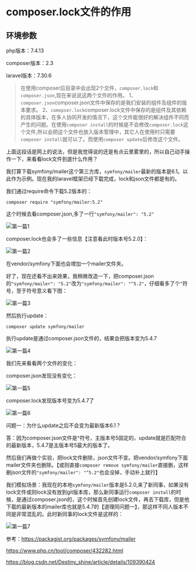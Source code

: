 # composer.lock文件的作用

## 环境参数

php版本：7.4.13

composer版本：2.3

laravel版本：7.30.6

> 在使用composer后目录中会出现2个文件，`composer.lock`和`composer.json`,现在来说说这两个文件的作用。
> 1、`composer.json`composer.json文件中保存的是我们安装的组件及组件的版本要求。
> 2、`comopser.lock`composer.lock文件中保存的是组件及其依赖的具体版本，在多人协同开发的情况下，这个文件能很好的解决组件不同而产生的问题。在使用`composer install`的时候是不会修改`composer.lock`这个文件,所以会把这个文件也放入版本管理中，其它人在使用时只需要`composer install`就可以了。而使用`composer update`后修改这个文件。

上面这段话是网上的说法，但是我觉得说的还是有点云里雾里的，所以自己动手操作一下，来看看lock文件到底什么作用？

我打算下载symfony/mailer这个第三方库，`symfony/mailer`最新的版本是6.1。以此作为示例。现在我的laravel框架已经下载完成，lock和json文件都是有的。

我们通过require命令下载5.2版本的：

```
composer require "symfony/mailer:5.2"
```

这个时候去看composer.json,多了一行`"symfony/mailer": "5.2"`

![第一篇1](https://cdn.jsdelivr.net/gh/xyf1096415969/blogImgs@main/imgs/第一篇1.png)

composer.lock也会多了一些信息【注意看此时版本号5.2.0】：

![第一篇2](https://cdn.jsdelivr.net/gh/xyf1096415969/blogImgs@main/imgs/第一篇2.png)

在vendor/symfony下面也会增加一个mailer文件夹。

好了，现在还看不出来效果，我稍微改造一下，把composer.json的`"symfony/mailer": "5.2"`改为`"symfony/mailer": "^5.2"`，仔细看多了个`^`符号，至于符号意义看下图：

![第一篇3](https://cdn.jsdelivr.net/gh/xyf1096415969/blogImgs@main/imgs/第一篇3.jpg)

然后执行update：

```
composer update symfony/mailer
```

执行update是通过composer.json文件的，结果会把版本变为5.4.7

![第一篇4](https://cdn.jsdelivr.net/gh/xyf1096415969/blogImgs@main/imgs/第一篇4.png)

我们先来看看两个文件的变化：

composer.json发现没有变化：

![第一篇5](https://cdn.jsdelivr.net/gh/xyf1096415969/blogImgs@main/imgs/第一篇5.png)

composer.lock发现版本号变为5.4.7了

![第一篇6](https://cdn.jsdelivr.net/gh/xyf1096415969/blogImgs@main/imgs/第一篇6.png)

问题一：为什么update之后不会变为最新版本6.1？

答：因为composer.json文件是^符号，主版本号5固定的，update就是匹配符合的最新版本，5.4.7是主版本号5最大的版本了。

然后我们再做个实验，把lock文件删除，json文件不变。把vendor/symfony下面mailer文件夹也删除。【或则直接`composer remove symfony/mailer`直接删，这样删json文件的`"symfony/mailer": "^5.2"`也会没掉，手动补上就行】

我们模拟场景：我现在的本地`symfony/mailer`版本是5.2.0,来了新同事，如果没有lock文件或则lock没有放到git版本库，那么新同事运行`composer install`的时候，是通过composer.json的，这个时候首先创建lock文件，再去下载库，但是他下载的最新版本的mailer库也就是5.4.7的【道理同问题一】，那这样不同人版本不同是非常混乱的。此时新同事的lock文件是这样的：

![第一篇7](https://cdn.jsdelivr.net/gh/xyf1096415969/blogImgs@main/imgs/第一篇7.png)

参考：https://packagist.org/packages/symfony/mailer

https://www.php.cn/tool/composer/432282.html

https://blog.csdn.net/Destiny_shine/article/details/109390424